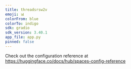 ```yaml
---
title: threadsrsw2v
emoji: 📊
colorFrom: blue
colorTo: indigo
sdk: gradio
sdk_version: 3.40.1
app_file: app.py
pinned: false
---
```


Check out the configuration reference at https://huggingface.co/docs/hub/spaces-config-reference
